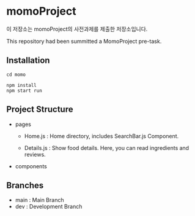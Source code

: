 # momoProject

이 저장소는 momoProject의 사전과제를 제출한 저장소입니다.

This repository had been summitted a MomoProject pre-task.

## Installation

```
cd momo

npm install
npm start run
```

## Project Structure

- pages

    - Home.js : Home directory, includes SearchBar.js Component.

    - Details.js : Show food details. Here, you can read ingredients and reviews.

- components
 

## Branches

- main : Main Branch
- dev : Development Branch
